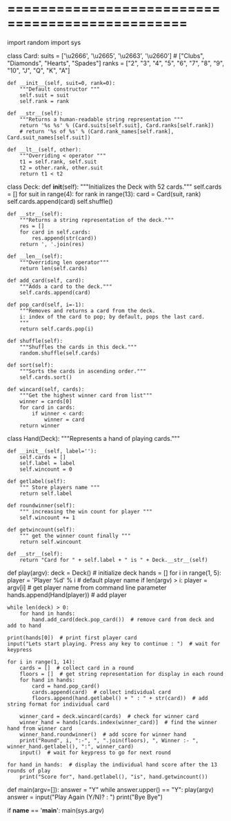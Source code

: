 # ================================================

import random
import sys
 
 
class Card:
    suits = ['\u2666', '\u2665', '\u2663', '\u2660']  # ["Clubs", "Diamonds", "Hearts", "Spades"]
    ranks = ["2", "3", "4", "5", "6", "7", "8", "9", "10", "J", "Q", "K", "A"]
 
    def __init__(self, suit=0, rank=0):
        """Default constructor """
        self.suit = suit
        self.rank = rank
 
    def __str__(self):
        """Returns a human-readable string representation """
        return '%s %s' % (Card.suits[self.suit], Card.ranks[self.rank])
        # return '%s of %s' % (Card.rank_names[self.rank], Card.suit_names[self.suit])
 
    def __lt__(self, other):
        """Overriding < operator """
        t1 = self.rank, self.suit
        t2 = other.rank, other.suit
        return t1 < t2
 
 
class Deck:
    def __init__(self):
        """Initializes the Deck with 52 cards."""
        self.cards = []
        for suit in range(4):
            for rank in range(13):
                card = Card(suit, rank)
                self.cards.append(card)
        self.shuffle()
 
    def __str__(self):
        """Returns a string representation of the deck."""
        res = []
        for card in self.cards:
            res.append(str(card))
        return ', '.join(res)
 
    def __len__(self):
        """Overriding len operator"""
        return len(self.cards)
 
    def add_card(self, card):
        """Adds a card to the deck."""
        self.cards.append(card)
 
    def pop_card(self, i=-1):
        """Removes and returns a card from the deck.
        i: index of the card to pop; by default, pops the last card.
        """
        return self.cards.pop(i)
 
    def shuffle(self):
        """Shuffles the cards in this deck."""
        random.shuffle(self.cards)
 
    def sort(self):
        """Sorts the cards in ascending order."""
        self.cards.sort()
 
    def wincard(self, cards):
        """Get the highest winner card from list"""
        winner = cards[0]
        for card in cards:
            if winner < card:
                winner = card
        return winner
 
 
class Hand(Deck):
    """Represents a hand of playing cards."""
 
    def __init__(self, label=''):
        self.cards = []
        self.label = label
        self.wincount = 0
 
    def getlabel(self):
        """ Store players name """
        return self.label
 
    def roundwinner(self):
        """ increasing the win count for player """
        self.wincount += 1
 
    def getwincount(self):
        """ get the winner count finally """
        return self.wincount
 
    def __str__(self):
        return "Card for " + self.label + " is " + Deck.__str__(self)
 
 
def play(argv):
    deck = Deck()  # initialize deck
    hands = []
    for i in range(1, 5):
        player = 'Player %d' % i  # default player name
        if len(argv) > i:
            player = argv[i]  # get player name from command line parameter
        hands.append(Hand(player))  # add player
 
    while len(deck) > 0:
        for hand in hands:
            hand.add_card(deck.pop_card())  # remove card from deck and add to hand
 
    print(hands[0])  # print first player card
    input("Lets start playing. Press any key to continue : ")  # wait for keypress
 
    for i in range(1, 14):
        cards = []  # collect card in a round
        floors = []  # get string representation for display in each round
        for hand in hands:
            card = hand.pop_card()  
            cards.append(card)  # collect individual card
            floors.append(hand.getlabel() + " : " + str(card))  # add string format for individual card
 
        winner_card = deck.wincard(cards)  # check for winner card
        winner_hand = hands[cards.index(winner_card)]  # find the winner hand from winner card
        winner_hand.roundwinner()  # add score for winner hand
        print("Round", i, ":-", ", ".join(floors), ", Winner :- ", winner_hand.getlabel(), ":", winner_card)
        input()  # wait for keypress to go for next round
 
    for hand in hands:  # display the individual hand score after the 13 rounds of play
        print("Score for", hand.getlabel(), "is", hand.getwincount())
 
 
def main(argv=[]):
    answer = "Y"
    while answer.upper() == "Y":
        play(argv)
        answer = input("Play Again (Y/N)? : ")
    print("Bye Bye")
 
 
if __name__ == '__main__':
    main(sys.argv)


